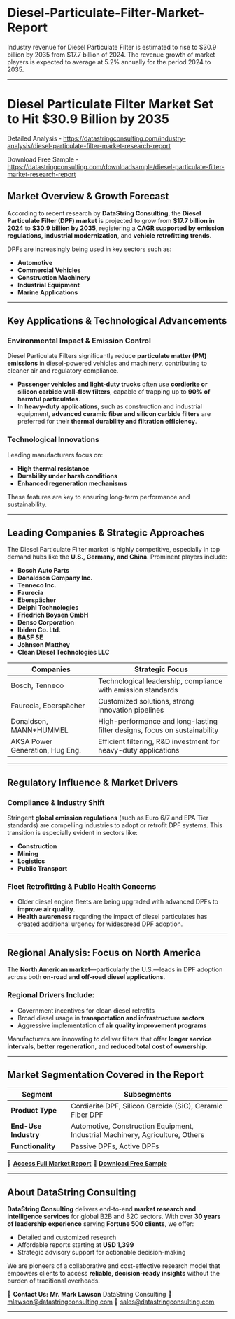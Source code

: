 # Diesel-Particulate-Filter-Market-Report

Industry revenue for Diesel Particulate Filter is estimated to rise to $30.9 billion by 2035 from $17.7 billion of 2024. The revenue growth of market players is expected to average at 5.2% annually for the period 2024 to 2035.

---

# **Diesel Particulate Filter Market Set to Hit \$30.9 Billion by 2035**

Detailed Analysis - https://datastringconsulting.com/industry-analysis/diesel-particulate-filter-market-research-report

Download Free Sample - https://datastringconsulting.com/downloadsample/diesel-particulate-filter-market-research-report

## **Market Overview & Growth Forecast**

According to recent research by **DataString Consulting**, the **Diesel Particulate Filter (DPF) market** is projected to grow from **\$17.7 billion in 2024** to **\$30.9 billion by 2035**, registering a **CAGR supported by emission regulations, industrial modernization**, and **vehicle retrofitting trends**.

DPFs are increasingly being used in key sectors such as:

* **Automotive**
* **Commercial Vehicles**
* **Construction Machinery**
* **Industrial Equipment**
* **Marine Applications**

---

## **Key Applications & Technological Advancements**

### **Environmental Impact & Emission Control**

Diesel Particulate Filters significantly reduce **particulate matter (PM) emissions** in diesel-powered vehicles and machinery, contributing to cleaner air and regulatory compliance.

* **Passenger vehicles and light-duty trucks** often use **cordierite or silicon carbide wall-flow filters**, capable of trapping up to **90% of harmful particulates**.
* In **heavy-duty applications**, such as construction and industrial equipment, **advanced ceramic fiber and silicon carbide filters** are preferred for their **thermal durability and filtration efficiency**.

### **Technological Innovations**

Leading manufacturers focus on:

* **High thermal resistance**
* **Durability under harsh conditions**
* **Enhanced regeneration mechanisms**

These features are key to ensuring long-term performance and sustainability.

---

## **Leading Companies & Strategic Approaches**

The Diesel Particulate Filter market is highly competitive, especially in top demand hubs like the **U.S., Germany, and China**. Prominent players include:

* **Bosch Auto Parts**
* **Donaldson Company Inc.**
* **Tenneco Inc.**
* **Faurecia**
* **Eberspächer**
* **Delphi Technologies**
* **Friedrich Boysen GmbH**
* **Denso Corporation**
* **Ibiden Co. Ltd.**
* **BASF SE**
* **Johnson Matthey**
* **Clean Diesel Technologies LLC**

| **Companies**                   | **Strategic Focus**                                                       |
| ------------------------------- | ------------------------------------------------------------------------- |
| Bosch, Tenneco                  | Technological leadership, compliance with emission standards              |
| Faurecia, Eberspächer           | Customized solutions, strong innovation pipelines                         |
| Donaldson, MANN+HUMMEL          | High-performance and long-lasting filter designs, focus on sustainability |
| AKSA Power Generation, Hug Eng. | Efficient filtering, R\&D investment for heavy-duty applications          |

---

## **Regulatory Influence & Market Drivers**

### **Compliance & Industry Shift**

Stringent **global emission regulations** (such as Euro 6/7 and EPA Tier standards) are compelling industries to adopt or retrofit DPF systems. This transition is especially evident in sectors like:

* **Construction**
* **Mining**
* **Logistics**
* **Public Transport**

### **Fleet Retrofitting & Public Health Concerns**

* Older diesel engine fleets are being upgraded with advanced DPFs to **improve air quality**.
* **Health awareness** regarding the impact of diesel particulates has created additional urgency for widespread DPF adoption.

---

## **Regional Analysis: Focus on North America**

The **North American market**—particularly the U.S.—leads in DPF adoption across both **on-road and off-road diesel applications**.

### **Regional Drivers Include:**

* Government incentives for clean diesel retrofits
* Broad diesel usage in **transportation and infrastructure sectors**
* Aggressive implementation of **air quality improvement programs**

Manufacturers are innovating to deliver filters that offer **longer service intervals**, **better regeneration**, and **reduced total cost of ownership**.

---

## **Market Segmentation Covered in the Report**

| **Segment**          | **Subsegments**                                                               |
| -------------------- | ----------------------------------------------------------------------------- |
| **Product Type**     | Cordierite DPF, Silicon Carbide (SiC), Ceramic Fiber DPF                      |
| **End-Use Industry** | Automotive, Construction Equipment, Industrial Machinery, Agriculture, Others |
| **Functionality**    | Passive DPFs, Active DPFs                                                     |

📘 **[Access Full Market Report](https://datastringconsulting.com/industry-analysis/diesel-particulate-filter-market-research-report)**
📄 **[Download Free Sample](https://datastringconsulting.com/downloadsample/diesel-particulate-filter-market-research-report)**

---

## **About DataString Consulting**

**DataString Consulting** delivers end-to-end **market research and intelligence services** for global B2B and B2C sectors. With over **30 years of leadership experience** serving **Fortune 500 clients**, we offer:

* Detailed and customized research
* Affordable reports starting at **USD 1,399**
* Strategic advisory support for actionable decision-making

We are pioneers of a collaborative and cost-effective research model that empowers clients to access **reliable, decision-ready insights** without the burden of traditional overheads.

📩 **Contact Us:**
**Mr. Mark Lawson**
DataString Consulting
📧 [mlawson@datastringconsulting.com](mailto:mlawson@datastringconsulting.com)
📧 [sales@datastringconsulting.com](mailto:sales@datastringconsulting.com)

---
